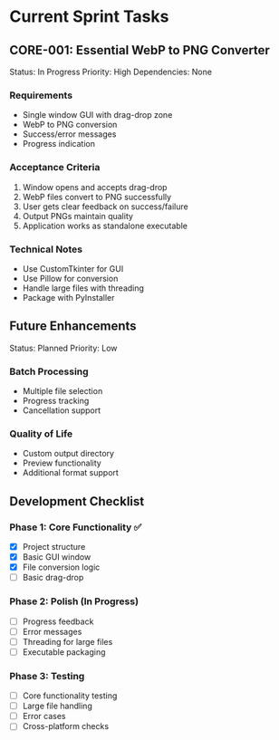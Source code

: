 # Current Sprint Tasks

## CORE-001: Essential WebP to PNG Converter
Status: In Progress
Priority: High
Dependencies: None

### Requirements
- Single window GUI with drag-drop zone
- WebP to PNG conversion
- Success/error messages
- Progress indication

### Acceptance Criteria
1. Window opens and accepts drag-drop
2. WebP files convert to PNG successfully
3. User gets clear feedback on success/failure
4. Output PNGs maintain quality
5. Application works as standalone executable

### Technical Notes
- Use CustomTkinter for GUI
- Use Pillow for conversion
- Handle large files with threading
- Package with PyInstaller

## Future Enhancements
Status: Planned
Priority: Low

### Batch Processing
- Multiple file selection
- Progress tracking
- Cancellation support

### Quality of Life
- Custom output directory
- Preview functionality
- Additional format support

## Development Checklist

### Phase 1: Core Functionality ✅
- [x] Project structure
- [x] Basic GUI window
- [x] File conversion logic
- [ ] Basic drag-drop

### Phase 2: Polish (In Progress)
- [ ] Progress feedback
- [ ] Error messages
- [ ] Threading for large files
- [ ] Executable packaging

### Phase 3: Testing
- [ ] Core functionality testing
- [ ] Large file handling
- [ ] Error cases
- [ ] Cross-platform checks 